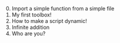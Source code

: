 0. Import a simple function from a simple file
1. My first toolbox!
2. How to make a script dynamic!
3. Infinite addition
4. Who are you?

